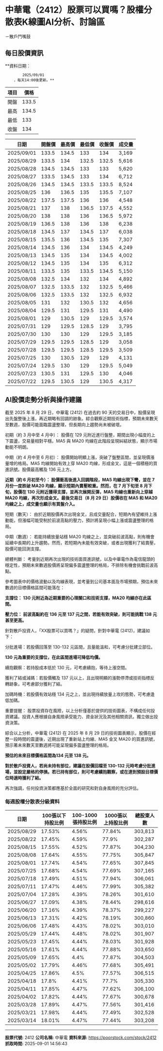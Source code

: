 # 中華電（2412）股票可以買嗎？股權分散表K線圖AI分析、討論區
－散戶鬥嘴鼓

## 每日股價資訊

**資料日期：
        
            2025/09/01
        ，每天14:00後更新。**

| 項目 | 價格 |
|------|------|
| 開盤 | 133.5 |
| 最高 | 134.5 |
| 最低 | 133 |
| 收盤 | 134 |

| 日期 | 開盤價 | 最高價 | 最低價 | 收盤價 | 成交量 |
|------|--------|--------|--------|--------|--------|
| 2025/09/01 | 133.5 | 134.5 | 133 | 134 | 3,169 |
| 2025/08/29 | 133.5 | 134 | 132.5 | 132.5 | 5,616 |
| 2025/08/28 | 134.5 | 134.5 | 133 | 133 | 5,620 |
| 2025/08/27 | 133.5 | 134.5 | 133 | 134 | 6,712 |
| 2025/08/26 | 134.5 | 134.5 | 133.5 | 133.5 | 8,524 |
| 2025/08/25 | 136 | 136.5 | 135 | 135.5 | 7,107 |
| 2025/08/22 | 137.5 | 137.5 | 136 | 136 | 4,548 |
| 2025/08/21 | 137 | 138 | 136.5 | 137.5 | 4,552 |
| 2025/08/20 | 138 | 138 | 136 | 136.5 | 5,972 |
| 2025/08/19 | 136.5 | 138 | 136 | 138 | 6,238 |
| 2025/08/18 | 134.5 | 137 | 134.5 | 137 | 6,038 |
| 2025/08/15 | 135.5 | 136 | 134.5 | 135 | 7,307 |
| 2025/08/14 | 134.5 | 136 | 134 | 134.5 | 4,249 |
| 2025/08/13 | 134.5 | 135 | 134 | 134.5 | 4,002 |
| 2025/08/12 | 134.5 | 135 | 134 | 135 | 6,312 |
| 2025/08/11 | 133.5 | 135 | 133.5 | 134.5 | 5,150 |
| 2025/08/08 | 132.5 | 134 | 132 | 134 | 4,892 |
| 2025/08/07 | 132.5 | 133.5 | 132 | 132.5 | 5,466 |
| 2025/08/06 | 132.5 | 133.5 | 132 | 132.5 | 6,932 |
| 2025/08/05 | 131 | 132 | 130.5 | 132 | 4,656 |
| 2025/08/04 | 129.5 | 131 | 129.5 | 131 | 4,490 |
| 2025/08/01 | 129 | 130.5 | 129 | 129.5 | 3,574 |
| 2025/07/31 | 129 | 129.5 | 128.5 | 129 | 3,795 |
| 2025/07/30 | 130 | 130 | 129 | 129.5 | 3,185 |
| 2025/07/29 | 129.5 | 129.5 | 128.5 | 129 | 3,058 |
| 2025/07/28 | 129.5 | 129.5 | 128.5 | 129.5 | 3,509 |
| 2025/07/25 | 130 | 130.5 | 129 | 129 | 4,131 |
| 2025/07/24 | 129.5 | 130 | 129 | 129.5 | 5,049 |
| 2025/07/23 | 130.5 | 131 | 129.5 | 130 | 4,046 |
| 2025/07/22 | 129.5 | 130.5 | 129 | 130.5 | 4,317 |

## AI股價走勢分析與操作建議

截至 2025 年 8 月 29 日，中華電 (2412) 在過去約 90 天的交易日中，股價呈現出先盤整後上漲，再近期略有回調的跡象。綜合觀察近期技術指標，預期未來數天至數週，股價可能面臨震盪整理，但長期向上趨勢尚未被破壞。

初期（約 3 月中至 4 月中）： 股價在 129 元附近進行盤整，期間出現小幅度的上下震盪，交易量相對平穩。MA5 與 MA20 均線在此階段呈現糾結狀態，顯示市場動能不明朗。

中期（約 4 月中至 6 月初）： 股價開始明顯上漲，突破了盤整區間，並呈現價漲量增的格局。MA5 均線開始有效上穿 MA20 均線，形成金叉，這是一個積極的買進訊號。股價最高觸及 136 元上方。

**近期（約 6 月初至今）： 股價衝高後進入回調階段，MA5 均線出現下彎，並在 7 月份一度跌破 MA20 均線，顯示短期內賣壓較重。然而，在 7 月下旬至 8 月下旬，股價在 130 元附近獲得支撐，並再次展開反彈，MA5 均線也重新向上穿越 MA20 均線，再次形成金叉。最後交易日（8 月 29 日）股價收在 MA5 和 MA20 均線之上，成交量也顯示有買盤介入。**

短期（數天）： 由於近期股價再次出現金叉，且成交量配合，短期內有望維持上漲動能，但漲幅可能受制於前波高點的壓力，預計將呈現小幅上漲或震盪整理的格局。

中期（數週）： 若能持續放量站穩 MA20 均線之上，並突破前波高點，則有機會延續中長期的上升趨勢。然而，若短期內未能有效突破，或者出現獲利了結賣壓，股價可能回測支撐。

總體判斷： 考量到近期再次出現的技術面買進訊號，以及中華電作為電信龍頭的穩定性，預期未來數週股價將呈現偏多震盪整理的格局，不排除有機會挑戰前波高點。

參考圖表中的價格波動以及均線表現，並考量到公司基本面及市場預期，預估未來數週的目標價格區間可能落在：

**支撐位： 130 元附近為近期重要的心理關口和技術支撐，MA20 均線亦在此區間。**

**壓力位： 前波高點約在 136 元至 137 元之間，若能有效突破，則可能挑戰 138 元甚至更高。**

針對散戶投資人，「XX股票可以買嗎？」的疑問，針對中華電 (2412)，建議如下：

分批進場：若股價回落至 130-132 元區間，且量能溫和，可考慮分批建立部位。

**130 元為重要的支撐位，在此區間進場可降低均價。**

續抱觀察：若持股成本低於 130 元，可考慮續抱，等待上漲空間。

獲利了結或減碼：若股價觸及 137 元以上，且出現明顯的漲勢停滯或技術指標反轉跡象，可考慮部分獲利了結。

加碼時機：若股價有效站穩 134 元之上，並出現持續放量上攻的態勢，可考慮逢低加碼。

重要提醒： 股票投資存在風險，以上分析僅基於提供的技術圖表，不構成任何投資建議。投資人應根據自身風險承受能力、資金狀況及其他相關資訊，獨立做出投資決策。

綜合以上分析，中華電 (2412) 在 2025 年 8 月 29 日的技術圖表顯示，股價在經歷一段時間的震盪後，近期出現了重新站上均線、MA5 金叉 MA20 的買進訊號，預示著未來數天至數週將可能呈現偏多震盪整理的格局。

**預估的未來目標價格區間為134 元至 138 元。**

**對於散戶投資人，若尚未持有部位，建議在股價回檔至 130-132 元時考慮分批進場，並設定嚴格的停損。若已持有部位，則可考慮續抱觀察，或在達到預設目標價位時適時獲利了結。**

再次強調，任何投資決策都應基於全面的研究和對自身風險的充分評估。

### 每週股權分散表分級資料

| 日期 | 100張以下持股比例 | 100-1000張持股比例 | 1000張以上持股比例 | 總股東人數 |
|------|-------------------|--------------------|--------------------|----------|
| 2025/08/29 | 17.53% | 4.56% | 77.84% | 303,813 |
| 2025/08/22 | 17.45% | 4.59% | 77.9% | 302,287 |
| 2025/08/15 | 17.55% | 4.52% | 77.87% | 304,230 |
| 2025/08/08 | 17.64% | 4.55% | 77.75% | 305,847 |
| 2025/08/01 | 17.74% | 4.54% | 77.65% | 307,845 |
| 2025/07/25 | 17.68% | 4.54% | 77.69% | 307,165 |
| 2025/07/18 | 17.49% | 4.51% | 77.94% | 306,061 |
| 2025/07/11 | 17.47% | 4.46% | 77.99% | 305,382 |
| 2025/07/04 | 17.28% | 4.39% | 78.26% | 301,610 |
| 2025/06/27 | 17.09% | 4.38% | 78.44% | 298,616 |
| 2025/06/20 | 17.16% | 4.39% | 78.37% | 299,227 |
| 2025/06/13 | 17.31% | 4.42% | 78.19% | 300,860 |
| 2025/06/06 | 17.48% | 4.43% | 78.02% | 303,010 |
| 2025/05/29 | 17.44% | 4.48% | 78.02% | 301,907 |
| 2025/05/23 | 17.45% | 4.44% | 78.03% | 301,928 |
| 2025/05/16 | 17.61% | 4.44% | 77.88% | 303,650 |
| 2025/05/09 | 17.65% | 4.4% | 77.87% | 304,503 |
| 2025/05/02 | 17.79% | 4.46% | 77.68% | 305,491 |
| 2025/04/25 | 17.86% | 4.5% | 77.57% | 306,515 |
| 2025/04/18 | 17.8% | 4.41% | 77.7% | 305,330 |
| 2025/04/11 | 17.85% | 4.47% | 77.62% | 306,100 |
| 2025/04/02 | 17.82% | 4.44% | 77.67% | 300,678 |
| 2025/03/28 | 17.89% | 4.47% | 77.56% | 301,416 |
| 2025/03/21 | 17.98% | 4.44% | 77.49% | 302,528 |
| 2025/03/14 | 18.01% | 4.47% | 77.44% | 303,208 |

---

**股票代號:** 2412
**公司名稱:** 中華電
**資料來源:** https://poorstock.com/stock/2412
**抓取時間:** 2025-09-01 14:56:43